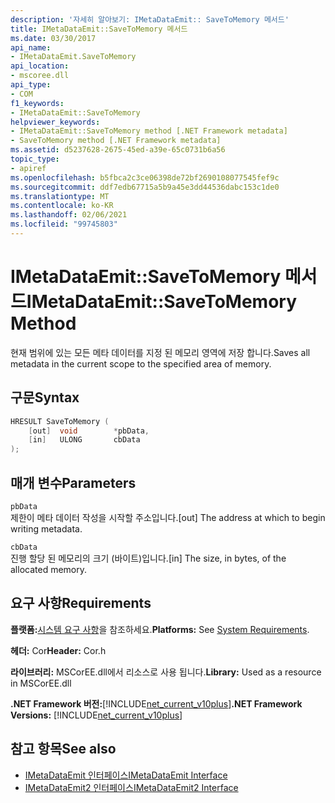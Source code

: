 ```yaml
---
description: '자세히 알아보기: IMetaDataEmit:: SaveToMemory 메서드'
title: IMetaDataEmit::SaveToMemory 메서드
ms.date: 03/30/2017
api_name:
- IMetaDataEmit.SaveToMemory
api_location:
- mscoree.dll
api_type:
- COM
f1_keywords:
- IMetaDataEmit::SaveToMemory
helpviewer_keywords:
- IMetaDataEmit::SaveToMemory method [.NET Framework metadata]
- SaveToMemory method [.NET Framework metadata]
ms.assetid: d5237628-2675-45ed-a39e-65c0731b6a56
topic_type:
- apiref
ms.openlocfilehash: b5fbca2c3ce06398de72bf2690108077545fef9c
ms.sourcegitcommit: ddf7edb67715a5b9a45e3dd44536dabc153c1de0
ms.translationtype: MT
ms.contentlocale: ko-KR
ms.lasthandoff: 02/06/2021
ms.locfileid: "99745803"
---
```

# <a name="imetadataemitsavetomemory-method"></a><span data-ttu-id="15261-103">IMetaDataEmit::SaveToMemory 메서드</span><span class="sxs-lookup"><span data-stu-id="15261-103">IMetaDataEmit::SaveToMemory Method</span></span>

<span data-ttu-id="15261-104">현재 범위에 있는 모든 메타 데이터를 지정 된 메모리 영역에 저장 합니다.</span><span class="sxs-lookup"><span data-stu-id="15261-104">Saves all metadata in the current scope to the specified area of memory.</span></span>  
  
## <a name="syntax"></a><span data-ttu-id="15261-105">구문</span><span class="sxs-lookup"><span data-stu-id="15261-105">Syntax</span></span>  
  
```cpp  
HRESULT SaveToMemory (
    [out]  void        *pbData,
    [in]   ULONG       cbData
);  
```  
  
## <a name="parameters"></a><span data-ttu-id="15261-106">매개 변수</span><span class="sxs-lookup"><span data-stu-id="15261-106">Parameters</span></span>  

 `pbData`  
 <span data-ttu-id="15261-107">제한이 메타 데이터 작성을 시작할 주소입니다.</span><span class="sxs-lookup"><span data-stu-id="15261-107">[out] The address at which to begin writing metadata.</span></span>  
  
 `cbData`  
 <span data-ttu-id="15261-108">진행 할당 된 메모리의 크기 (바이트)입니다.</span><span class="sxs-lookup"><span data-stu-id="15261-108">[in] The size, in bytes, of the allocated memory.</span></span>  
  
## <a name="requirements"></a><span data-ttu-id="15261-109">요구 사항</span><span class="sxs-lookup"><span data-stu-id="15261-109">Requirements</span></span>  

 <span data-ttu-id="15261-110">**플랫폼:**[시스템 요구 사항](../../get-started/system-requirements.md)을 참조하세요.</span><span class="sxs-lookup"><span data-stu-id="15261-110">**Platforms:** See [System Requirements](../../get-started/system-requirements.md).</span></span>  
  
 <span data-ttu-id="15261-111">**헤더:** Cor</span><span class="sxs-lookup"><span data-stu-id="15261-111">**Header:** Cor.h</span></span>  
  
 <span data-ttu-id="15261-112">**라이브러리:** MSCorEE.dll에서 리소스로 사용 됩니다.</span><span class="sxs-lookup"><span data-stu-id="15261-112">**Library:** Used as a resource in MSCorEE.dll</span></span>  
  
 <span data-ttu-id="15261-113">**.NET Framework 버전:**[!INCLUDE[net_current_v10plus](../../../../includes/net-current-v10plus-md.md)]</span><span class="sxs-lookup"><span data-stu-id="15261-113">**.NET Framework Versions:** [!INCLUDE[net_current_v10plus](../../../../includes/net-current-v10plus-md.md)]</span></span>  
  
## <a name="see-also"></a><span data-ttu-id="15261-114">참고 항목</span><span class="sxs-lookup"><span data-stu-id="15261-114">See also</span></span>

- [<span data-ttu-id="15261-115">IMetaDataEmit 인터페이스</span><span class="sxs-lookup"><span data-stu-id="15261-115">IMetaDataEmit Interface</span></span>](imetadataemit-interface.md)
- [<span data-ttu-id="15261-116">IMetaDataEmit2 인터페이스</span><span class="sxs-lookup"><span data-stu-id="15261-116">IMetaDataEmit2 Interface</span></span>](imetadataemit2-interface.md)
